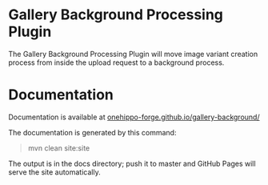 # Gallery Background Processing Plugin

The Gallery Background Processing Plugin will move image variant creation process from inside the upload request to a 
background process.

# Documentation

Documentation is available at [onehippo-forge.github.io/gallery-background/](https://onehippo-forge.github.io/gallery-background/)

The documentation is generated by this command:

 > mvn clean site:site
 
The output is in the docs directory; push it to master and GitHub Pages will serve the site automatically. 

